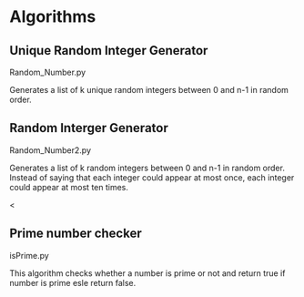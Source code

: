 # Algorithms
<h2>Unique Random Integer Generator</h2>
<p>Random_Number.py</p>
Generates a list of k unique random integers between 0 and n-1 in random
order.
<br>
<h2>Random Interger Generator</h2>
<p>Random_Number2.py</p>
Generates a list of k random integers between 0 and n-1 in random order.
Instead of saying that each integer could appear at most once, 
each integer could appear at most ten times. 

<
<h2>Prime number checker</h2>
<p>isPrime.py</p>
<p>This algorithm checks whether a number is prime or not and return true if number is prime esle return false.</p>
